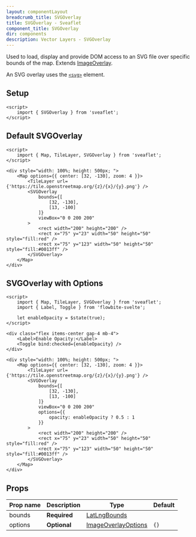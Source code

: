 ```yaml
---
layout: componentLayout
breadcrumb_title: SVGOverlay
title: SVGOverlay - Sveaflet
component_title: SVGOverlay
dir: components
description: Vector Layers - SVGOverlay
---
```


Used to load, display and provide DOM access to an SVG file over specific bounds of the map. Extends [ImageOverlay](https://leafletjs.com/reference.html#imageoverlay).

An SVG overlay uses the [`<svg>`](https://developer.mozilla.org/docs/Web/SVG/Element/svg) element.

## Setup

```svelte example csr hideOutput
<script>
	import { SVGOverlay } from 'sveaflet';
</script>
```

## Default SVGOverlay

```svelte example csr
<script>
	import { Map, TileLayer, SVGOverlay } from 'sveaflet';
</script>

<div style="width: 100%; height: 500px; ">
	<Map options={{ center: [32, -130], zoom: 4 }}>
		<TileLayer url={'https://tile.openstreetmap.org/{z}/{x}/{y}.png'} />
		<SVGOverlay
			bounds={[
				[32, -130],
				[13, -100]
			]}
			viewBox="0 0 200 200"
		>
			<rect width="200" height="200" />
			<rect x="75" y="23" width="50" height="50" style="fill:red" />
			<rect x="75" y="123" width="50" height="50" style="fill:#0013ff" />
		</SVGOverlay>
	</Map>
</div>
```

## SVGOverlay with Options

```svelte example csr
<script>
	import { Map, TileLayer, SVGOverlay } from 'sveaflet';
	import { Label, Toggle } from 'flowbite-svelte';

	let enableOpacity = $state(true);
</script>

<div class="flex items-center gap-4 mb-4">
	<Label>Enable Opacity:</Label>
	<Toggle bind:checked={enableOpacity} />
</div>

<div style="width: 100%; height: 500px; ">
	<Map options={{ center: [32, -130], zoom: 4 }}>
		<TileLayer url={'https://tile.openstreetmap.org/{z}/{x}/{y}.png'} />
		<SVGOverlay
			bounds={[
				[32, -130],
				[13, -100]
			]}
			viewBox="0 0 200 200"
			options={{
				opacity: enableOpacity ? 0.5 : 1
			}}
		>
			<rect width="200" height="200" />
			<rect x="75" y="23" width="50" height="50" style="fill:red" />
			<rect x="75" y="123" width="50" height="50" style="fill:#0013ff" />
		</SVGOverlay>
	</Map>
</div>
```

## Props

| Prop name    | Description  | Type                                                                    | Default |
| ------------ | ------------ | ----------------------------------------------------------------------- | ------- |
| bounds | **Required** | [LatLngBounds](https://leafletjs.com/reference.html#latLngbounds)       |         |
| options      | **Optional** | [ImageOverlayOptions](https://leafletjs.com/reference.html#imageoverlay-option) | `{}`    |
